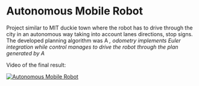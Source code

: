# Autonomous Mobile Robot
Project similar to MIT duckie town where the robot has to drive through the city in an autonomous way taking into account lanes directions, stop signs. The developed planning algorithm was A *, odometry implements Euler integration while control manages to drive the robot through the plan generated by A*

Video of the final result:

[![Autonomous Mobile Robot](https://img.youtube.com/vi/fmRb8JX7574/0.jpg)](https://youtu.be/fmRb8JX7574)
